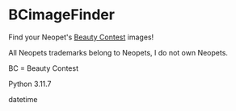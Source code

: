 # BCimageFinder
Find your Neopet's [Beauty Contest](https://www.jellyneo.net/?go=beautycontest) images!

All Neopets trademarks belong to Neopets, I do not own Neopets.

BC = Beauty Contest

Python 3.11.7

datetime